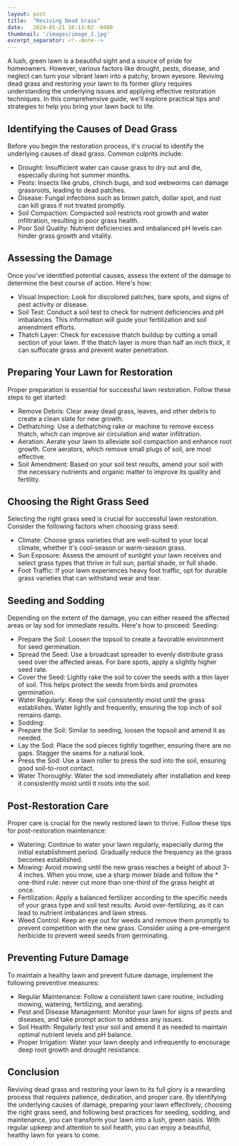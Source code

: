 ```yaml
---
layout: post
title:  "Reviving Dead Grass"
date:   2024-05-21 16:13:02 -0400
thumbnail: '/images/image_1.jpg'
excerpt_separator: <!--more-->
---
```

A lush, green lawn is a beautiful sight and a source of pride for homeowners. <!--more-->However, various factors like drought, pests, disease, and neglect can turn your vibrant lawn into a patchy, brown eyesore. Reviving dead grass and restoring your lawn to its former glory requires understanding the underlying issues and applying effective restoration techniques. In this comprehensive guide, we'll explore practical tips and strategies to help you bring your lawn back to life.

## Identifying the Causes of Dead Grass
Before you begin the restoration process, it's crucial to identify the underlying causes of dead grass. Common culprits include:
* Drought: Insufficient water can cause grass to dry out and die, especially during hot summer months.
* Pests: Insects like grubs, chinch bugs, and sod webworms can damage grassroots, leading to dead patches.
* Disease: Fungal infections such as brown patch, dollar spot, and rust can kill grass if not treated promptly.
* Soil Compaction: Compacted soil restricts root growth and water infiltration, resulting in poor grass health.
* Poor Soil Quality: Nutrient deficiencies and imbalanced pH levels can hinder grass growth and vitality.

## Assessing the Damage
Once you've identified potential causes, assess the extent of the damage to determine the best course of action. Here's how:
* Visual Inspection: Look for discolored patches, bare spots, and signs of pest activity or disease.
* Soil Test: Conduct a soil test to check for nutrient deficiencies and pH imbalances. This information will guide your fertilization and soil amendment efforts.
* Thatch Layer: Check for excessive thatch buildup by cutting a small section of your lawn. If the thatch layer is more than half an inch thick, it can suffocate grass and prevent water penetration.

## Preparing Your Lawn for Restoration
Proper preparation is essential for successful lawn restoration. Follow these steps to get started:
* Remove Debris: Clear away dead grass, leaves, and other debris to create a clean slate for new growth.
* Dethatching: Use a dethatching rake or machine to remove excess thatch, which can improve air circulation and water infiltration.
* Aeration: Aerate your lawn to alleviate soil compaction and enhance root growth. Core aerators, which remove small plugs of soil, are most effective.
* Soil Amendment: Based on your soil test results, amend your soil with the necessary nutrients and organic matter to improve its quality and fertility.

## Choosing the Right Grass Seed
Selecting the right grass seed is crucial for successful lawn restoration. Consider the following factors when choosing grass seed:
* Climate: Choose grass varieties that are well-suited to your local climate, whether it's cool-season or warm-season grass.
* Sun Exposure: Assess the amount of sunlight your lawn receives and select grass types that thrive in full sun, partial shade, or full shade.
* Foot Traffic: If your lawn experiences heavy foot traffic, opt for durable grass varieties that can withstand wear and tear.

## Seeding and Sodding
Depending on the extent of the damage, you can either reseed the affected areas or lay sod for immediate results. Here's how to proceed:
Seeding:
* Prepare the Soil: Loosen the topsoil to create a favorable environment for seed germination.
* Spread the Seed: Use a broadcast spreader to evenly distribute grass seed over the affected areas. For bare spots, apply a slightly higher seed rate.
* Cover the Seed: Lightly rake the soil to cover the seeds with a thin layer of soil. This helps protect the seeds from birds and promotes germination.
* Water Regularly: Keep the soil consistently moist until the grass establishes. Water lightly and frequently, ensuring the top inch of soil remains damp.
* Sodding:
* Prepare the Soil: Similar to seeding, loosen the topsoil and amend it as needed.
* Lay the Sod: Place the sod pieces tightly together, ensuring there are no gaps. Stagger the seams for a natural look.
* Press the Sod: Use a lawn roller to press the sod into the soil, ensuring good soil-to-root contact.
* Water Thoroughly: Water the sod immediately after installation and keep it consistently moist until it roots into the soil.

## Post-Restoration Care
Proper care is crucial for the newly restored lawn to thrive. Follow these tips for post-restoration maintenance:
* Watering: Continue to water your lawn regularly, especially during the initial establishment period. Gradually reduce the frequency as the grass becomes established.
* Mowing: Avoid mowing until the new grass reaches a height of about 3-4 inches. When you mow, use a sharp mower blade and follow the * one-third rule: never cut more than one-third of the grass height at once.
* Fertilization: Apply a balanced fertilizer according to the specific needs of your grass type and soil test results. Avoid over-fertilizing, as it can lead to nutrient imbalances and lawn stress.
* Weed Control: Keep an eye out for weeds and remove them promptly to prevent competition with the new grass. Consider using a pre-emergent herbicide to prevent weed seeds from germinating.

## Preventing Future Damage
To maintain a healthy lawn and prevent future damage, implement the following preventive measures:
* Regular Maintenance: Follow a consistent lawn care routine, including mowing, watering, fertilizing, and aerating.
* Pest and Disease Management: Monitor your lawn for signs of pests and diseases, and take prompt action to address any issues.
* Soil Health: Regularly test your soil and amend it as needed to maintain optimal nutrient levels and pH balance.
* Proper Irrigation: Water your lawn deeply and infrequently to encourage deep root growth and drought resistance.

## Conclusion
Reviving dead grass and restoring your lawn to its full glory is a rewarding process that requires patience, dedication, and proper care. By identifying the underlying causes of damage, preparing your lawn effectively, choosing the right grass seed, and following best practices for seeding, sodding, and maintenance, you can transform your lawn into a lush, green oasis. With regular upkeep and attention to soil health, you can enjoy a beautiful, healthy lawn for years to come.
